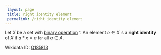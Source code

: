 ```yaml
---
 layout: page
 title: right identity element
 permalink: /right_identity_element
---
```

Let $X$ be a set with [binary operation](https://defsmath.github.io/DefsMath/binary_operation) $*$. An element $e\in X$ is a **right identity** of $X$ if $a*x = a$ for all $a\in A$.

Wikidata ID: [Q185813](https://www.wikidata.org/wiki/Q185813)